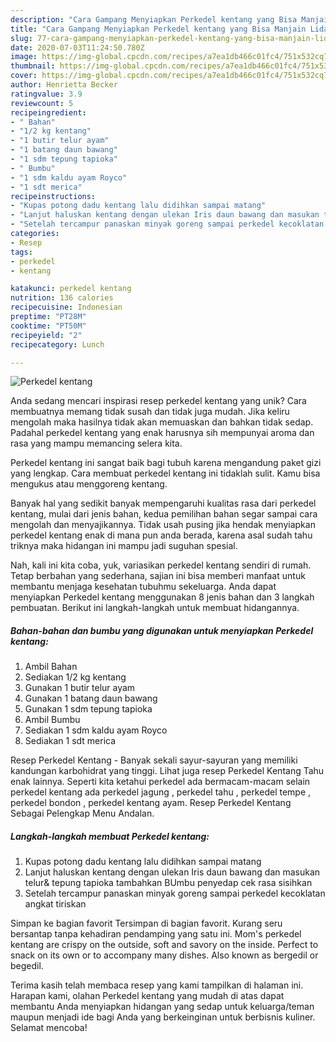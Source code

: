 ```yaml
---
description: "Cara Gampang Menyiapkan Perkedel kentang yang Bisa Manjain Lidah"
title: "Cara Gampang Menyiapkan Perkedel kentang yang Bisa Manjain Lidah"
slug: 77-cara-gampang-menyiapkan-perkedel-kentang-yang-bisa-manjain-lidah
date: 2020-07-03T11:24:50.780Z
image: https://img-global.cpcdn.com/recipes/a7ea1db466c01fc4/751x532cq70/perkedel-kentang-foto-resep-utama.jpg
thumbnail: https://img-global.cpcdn.com/recipes/a7ea1db466c01fc4/751x532cq70/perkedel-kentang-foto-resep-utama.jpg
cover: https://img-global.cpcdn.com/recipes/a7ea1db466c01fc4/751x532cq70/perkedel-kentang-foto-resep-utama.jpg
author: Henrietta Becker
ratingvalue: 3.9
reviewcount: 5
recipeingredient:
- " Bahan"
- "1/2 kg kentang"
- "1 butir telur ayam"
- "1 batang daun bawang"
- "1 sdm tepung tapioka"
- " Bumbu"
- "1 sdm kaldu ayam Royco"
- "1 sdt merica"
recipeinstructions:
- "Kupas potong dadu kentang lalu didihkan sampai matang"
- "Lanjut haluskan kentang dengan ulekan Iris daun bawang dan masukan telur&amp; tepung tapioka tambahkan BUmbu penyedap cek rasa sisihkan"
- "Setelah tercampur panaskan minyak goreng sampai perkedel kecoklatan angkat tiriskan"
categories:
- Resep
tags:
- perkedel
- kentang

katakunci: perkedel kentang 
nutrition: 136 calories
recipecuisine: Indonesian
preptime: "PT28M"
cooktime: "PT50M"
recipeyield: "2"
recipecategory: Lunch

---
```



![Perkedel kentang](https://img-global.cpcdn.com/recipes/a7ea1db466c01fc4/751x532cq70/perkedel-kentang-foto-resep-utama.jpg)

Anda sedang mencari inspirasi resep perkedel kentang yang unik? Cara membuatnya memang tidak susah dan tidak juga mudah. Jika keliru mengolah maka hasilnya tidak akan memuaskan dan bahkan tidak sedap. Padahal perkedel kentang yang enak harusnya sih mempunyai aroma dan rasa yang mampu memancing selera kita.

Perkedel kentang ini sangat baik bagi tubuh karena mengandung paket gizi yang lengkap. Cara membuat perkedel kentang ini tidaklah sulit. Kamu bisa mengukus atau menggoreng kentang.

Banyak hal yang sedikit banyak mempengaruhi kualitas rasa dari perkedel kentang, mulai dari jenis bahan, kedua pemilihan bahan segar sampai cara mengolah dan menyajikannya. Tidak usah pusing jika hendak menyiapkan perkedel kentang enak di mana pun anda berada, karena asal sudah tahu triknya maka hidangan ini mampu jadi suguhan spesial.


Nah, kali ini kita coba, yuk, variasikan perkedel kentang sendiri di rumah. Tetap berbahan yang sederhana, sajian ini bisa memberi manfaat untuk membantu menjaga kesehatan tubuhmu sekeluarga. Anda dapat menyiapkan Perkedel kentang menggunakan 8 jenis bahan dan 3 langkah pembuatan. Berikut ini langkah-langkah untuk membuat hidangannya.

<!--inarticleads1-->

##### Bahan-bahan dan bumbu yang digunakan untuk menyiapkan Perkedel kentang:

1. Ambil  Bahan
1. Sediakan 1/2 kg kentang
1. Gunakan 1 butir telur ayam
1. Gunakan 1 batang daun bawang
1. Gunakan 1 sdm tepung tapioka
1. Ambil  Bumbu
1. Sediakan 1 sdm kaldu ayam Royco
1. Sediakan 1 sdt merica


Resep Perkedel Kentang - Banyak sekali sayur-sayuran yang memiliki kandungan karbohidrat yang tinggi. Lihat juga resep Perkedel Kentang Tahu enak lainnya. Seperti kita ketahui perkedel ada bermacam-macam selain perkedel kentang ada perkedel jagung , perkedel tahu , perkedel tempe , perkedel bondon , perkedel kentang ayam. Resep Perkedel Kentang Sebagai Pelengkap Menu Andalan. 

<!--inarticleads2-->

##### Langkah-langkah membuat Perkedel kentang:

1. Kupas potong dadu kentang lalu didihkan sampai matang
1. Lanjut haluskan kentang dengan ulekan Iris daun bawang dan masukan telur&amp; tepung tapioka tambahkan BUmbu penyedap cek rasa sisihkan
1. Setelah tercampur panaskan minyak goreng sampai perkedel kecoklatan angkat tiriskan


Simpan ke bagian favorit Tersimpan di bagian favorit. Kurang seru bersantap tanpa kehadiran pendamping yang satu ini. Mom&#39;s perkedel kentang are crispy on the outside, soft and savory on the inside. Perfect to snack on its own or to accompany many dishes. Also known as bergedil or begedil. 

Terima kasih telah membaca resep yang kami tampilkan di halaman ini. Harapan kami, olahan Perkedel kentang yang mudah di atas dapat membantu Anda menyiapkan hidangan yang sedap untuk keluarga/teman maupun menjadi ide bagi Anda yang berkeinginan untuk berbisnis kuliner. Selamat mencoba!
